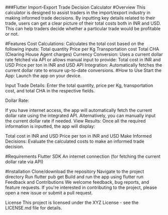 ###Flutter Import-Export Trade Decision Calculator
#Overview
This calculator is designed to assist traders in the import/export industry in making informed trade decisions. By inputting key details related to their trade, users can get a clear picture of their total costs both in INR and USD. This can help traders decide whether a particular trade would be profitable or not.

#Features
Cost Calculations: Calculates the total cost based on the following inputs:
Total quantity
Price per Kg
Transportation cost
Total CHA (Clearing House Agent charges)
Currency Conversion: Uses a current dollar rate fetched via API or allows manual input to provide:
Total cost in INR and USD
Price per ton in INR and USD
API Integration: Automatically fetches the current dollar rate to ensure up-to-date conversions.
#How to Use
Start the App: Launch the app on your device.

Input Trade Details: Enter the total quantity, price per Kg, transportation cost, and total CHA in the respective fields.

Dollar Rate:

If you have internet access, the app will automatically fetch the current dollar rate using the integrated API.
Alternatively, you can manually input the current dollar rate if needed.
View Results: Once all the required information is inputted, the app will display:

Total cost in INR and USD
Price per ton in INR and USD
Make Informed Decisions: Evaluate the calculated costs to make an informed trade decision.

#Requirements
Flutter SDK 
An internet connection (for fetching the current dollar rate via API)

#Installation
Clone/download the repository
Navigate to the project directory
Run flutter pub get
Build and run the app using flutter run
Feedback and Contributions
We welcome feedback, bug reports, and feature requests. If you're interested in contributing to the project, please open a new issue or submit a pull request.

License
This project is licensed under the XYZ License - see the LICENSE.md file for details.
